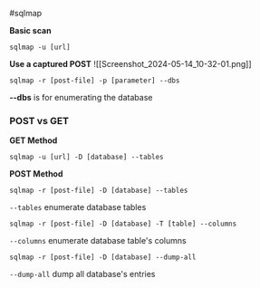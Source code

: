 #sqlmap

**Basic scan**
```shell
sqlmap -u [url]
```

**Use a captured POST**
![[Screenshot_2024-05-14_10-32-01.png]]

```shell
sqlmap -r [post-file] -p [parameter] --dbs
```
**--dbs** is for enumerating the database


### POST vs GET

**GET Method**
```shell
sqlmap -u [url] -D [database] --tables
```

**POST Method**
```shell
sqlmap -r [post-file] -D [database] --tables
```

`--tables` enumerate database tables

```shell
sqlmap -r [post-file] -D [database] -T [table] --columns
```

`--columns` enumerate database table's columns

```shell
sqlmap -r [post-file] -D [database] --dump-all
```

`--dump-all` dump all database's entries

